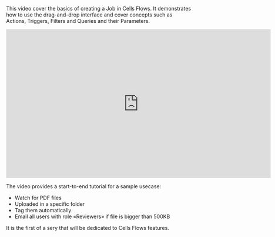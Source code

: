 This video cover the basics of creating a Job in Cells Flows. It demonstrates how to use the drag-and-drop interface and cover concepts such as Actions, Triggers, Filters and Queries and their Parameters.

<iframe width="720" height="405" src="https://www.youtube.com/embed/YPk7je4eRko" frameborder="0" allow="accelerometer; autoplay; clipboard-write; encrypted-media; gyroscope; picture-in-picture" allowfullscreen></iframe>

The video provides a start-to-end tutorial for a sample usecase: 

 - Watch for PDF files
 - Uploaded in a specific folder
 - Tag them automatically
 - Email all users with role «Reviewers» if file is bigger than 500KB

It is the first of a sery that will be dedicated to Cells Flows features.